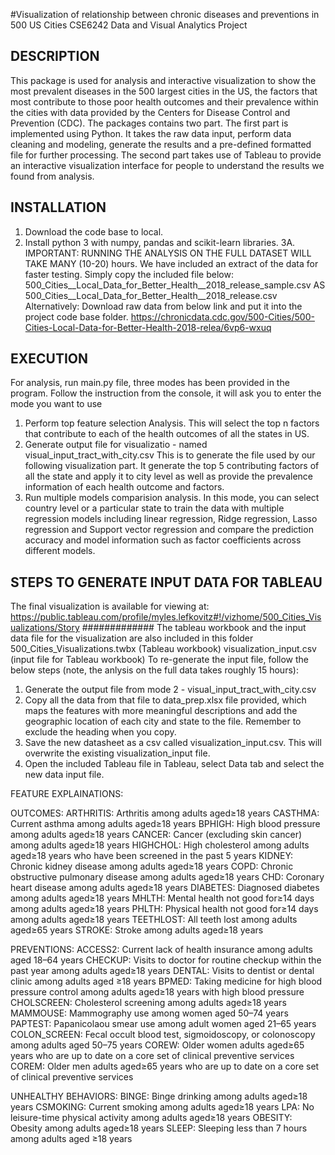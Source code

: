 #Visualization of relationship between ​chronic diseases and preventions in 500 US Cities​
CSE6242 Data and Visual Analytics Project 

## DESCRIPTION
This package is used for analysis and interactive visualization to show the most prevalent diseases in the 500 largest cities in the US, 
the factors that most contribute to those poor health outcomes and their prevalence within the cities with data provided by the Centers for Disease Control and Prevention (CDC).
The packages contains two part. 
The first part is implemented using Python. It takes the raw data input, perform data cleaning and modeling, generate the results and a pre-defined formatted file for further processing.
The second part takes use of Tableau to provide an interactive visualization interface for people to understand the results we found from analysis. 

## INSTALLATION
1. Download the code base to local. 
2. Install python 3 with numpy, pandas and scikit-learn libraries.
3A. IMPORTANT: RUNNING THE ANALYSIS ON THE FULL DATASET WILL TAKE MANY (10-20) hours. We have included an extract of the data for faster testing. Simply copy the included file below:
    500_Cities__Local_Data_for_Better_Health__2018_release_sample.csv
    AS
    500_Cities__Local_Data_for_Better_Health__2018_release.csv
    Alternatively:
    Download raw data from below link and put it into the project code base folder. 
    https://chronicdata.cdc.gov/500-Cities/500-Cities-Local-Data-for-Better-Health-2018-relea/6vp6-wxuq

## EXECUTION 
For analysis, run main.py file, three modes has been provided in the program. Follow the instruction from the console, it will ask you to enter the mode you want to use
1. Perform top feature selection Analysis.
This will select the top n factors that contribute to each of the health outcomes of all the states in US. 
2. Generate output file for visualizatio - named visual_input_tract_with_city.csv
This is to generate the file used by our following visualization part. It generate the top 5 contributing factors of all the state and apply it to city level as well as provide the prevalence information of each health outcome and factors.
3. Run multiple models comparision analysis.
In this mode, you can select country level or a particular state to train the data with multiple regression models including linear regression, Ridge regression, Lasso regression and Support vector regression and compare the prediction accuracy and model information such as factor coefficients across different models.

## STEPS TO GENERATE INPUT DATA FOR TABLEAU
The final visualization is available for viewing at:
https://public.tableau.com/profile/myles.lefkovitz#!/vizhome/500_Cities_Visualizations/Story
#############
The  tableau workbook and the input data file for the visualization are also included in this folder
    500_Cities_Visualizations.twbx (Tableau workbook)
    visualization_input.csv (input file for Tableau workbook)
To re-generate the input file, follow the below steps (note, the anlysis on the full data takes roughly 15 hours):

1. Generate the output file from mode 2 - visual_input_tract_with_city.csv
2. Copy all the data from that file to data_prep.xlsx file provided, which maps the features with more meaningful descriptions and add the geographic location of each city and state to the file.  Remember to exclude the heading when you copy.
3. Save the new datasheet as a csv called visualization_input.csv. This will overwrite the existing visualization_input file.
4. Open the included Tableau file in Tableau, select Data tab and select the new data input file.


FEATURE EXPLAINATIONS:

OUTCOMES:
ARTHRITIS: Arthritis among adults aged≥18 years
CASTHMA: Current asthma among adults aged≥18 years
BPHIGH: High blood pressure among adults aged≥18 years
CANCER: Cancer (excluding skin cancer) among adults aged≥18 years
HIGHCHOL: High cholesterol among adults aged≥18 years who have been screened in the past 5 years
KIDNEY: Chronic kidney disease among adults aged≥18 years
COPD: Chronic obstructive pulmonary disease among adults aged≥18 years 
CHD: Coronary heart disease among adults aged≥18 years
DIABETES: Diagnosed diabetes among adults aged≥18 years
MHLTH: Mental health not good for≥14 days among adults aged≥18 years
PHLTH: Physical health not good for≥14 days among adults aged≥18 years
TEETHLOST: All teeth lost among adults aged≥65 years
STROKE: Stroke among adults aged≥18 years

PREVENTIONS:
ACCESS2: Current lack of health insurance among adults aged 18–64 years
CHECKUP: Visits to doctor for routine checkup within the past year among adults aged≥18 years
DENTAL: Visits to dentist or dental clinic among adults aged ≥18 years
BPMED: Taking medicine for high blood pressure control among adults aged≥18 years with high blood pressure
CHOLSCREEN: Cholesterol screening among adults aged≥18 years
MAMMOUSE: Mammography use among women aged 50–74 years
PAPTEST: Papanicolaou smear use among adult women aged 21–65 years
COLON_SCREEN: Fecal occult blood test, sigmoidoscopy, or colonoscopy among adults aged 50–75 years
COREW: Older women adults aged≥65 years who are up to date on a core set of clinical preventive services
COREM: Older men adults aged≥65 years who are up to date on a core set of clinical preventive services

UNHEALTHY BEHAVIORS:
BINGE: Binge drinking among adults aged≥18 years
CSMOKING: Current smoking among adults aged≥18 years
LPA: No leisure-time physical activity among adults aged≥18 years
OBESITY: Obesity among adults aged≥18 years
SLEEP: Sleeping less than 7 hours among adults aged ≥18 years
